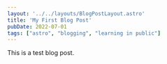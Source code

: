 ```yaml
---
layout: '../../layouts/BlogPostLayout.astro'
title: 'My First Blog Post'
pubDate: 2022-07-01
tags: ["astro", "blogging", "learning in public"]
---
```


This is a test blog post.